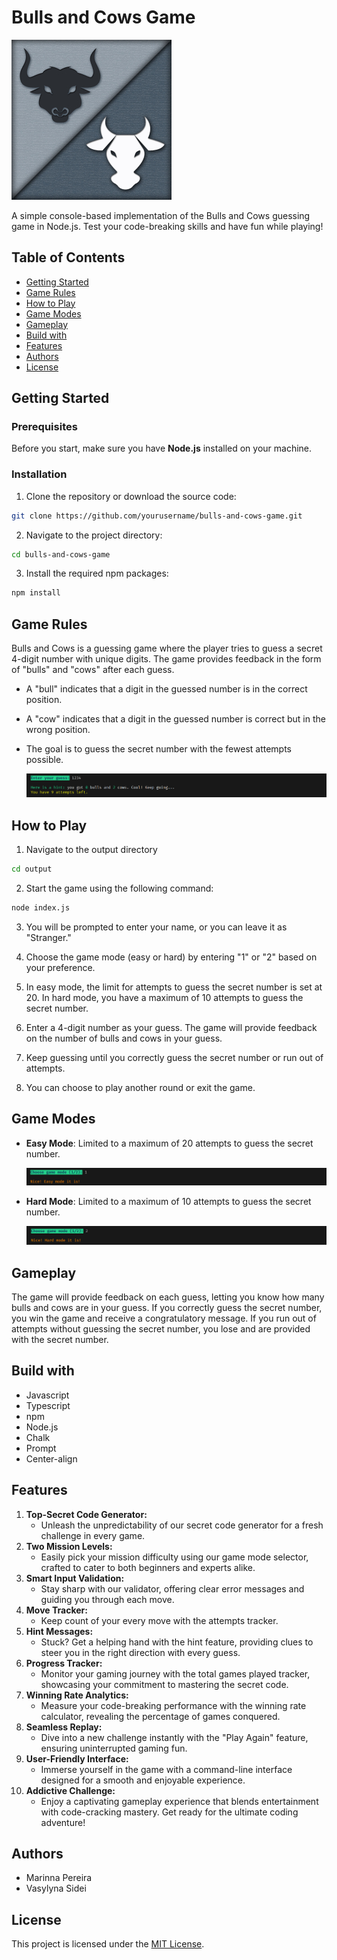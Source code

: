 # Bulls and Cows Game

![](./assets/game_logo.jpg)

A simple console-based implementation of the Bulls and Cows guessing game in Node.js. Test your code-breaking skills and have fun while playing!

## Table of Contents

- [Getting Started](#getting-started)
- [Game Rules](#game-rules)
- [How to Play](#how-to-play)
- [Game Modes](#game-modes)
- [Gameplay](#gameplay)
- [Build with](#build-with)
- [Features](#features)
- [Authors](#authors)
- [License](#license)

## Getting Started

### Prerequisites

Before you start, make sure you have **Node.js** installed on your machine.

### Installation

1. Clone the repository or download the source code:

```bash
git clone https://github.com/yourusername/bulls-and-cows-game.git
```

2. Navigate to the project directory:

```bash
cd bulls-and-cows-game
```

3. Install the required npm packages:

```bash
npm install
```

## Game Rules

Bulls and Cows is a guessing game where the player tries to guess a secret 4-digit number with unique digits. The game provides feedback in the form of "bulls" and "cows" after each guess.

- A "bull" indicates that a digit in the guessed number is in the correct position.
- A "cow" indicates that a digit in the guessed number is correct but in the wrong position.
- The goal is to guess the secret number with the fewest attempts possible.

  ![](./assets/hint_and_attempts.png)

## How to Play

1. Navigate to the output directory

```bash
cd output
```

2. Start the game using the following command:

```bash
node index.js
```

3. You will be prompted to enter your name, or you can leave it as "Stranger."

4. Choose the game mode (easy or hard) by entering "1" or "2" based on your preference.

5. In easy mode, the limit for attempts to guess the secret number is set at 20. In hard mode, you have a maximum of 10 attempts to guess the secret number.

6. Enter a 4-digit number as your guess. The game will provide feedback on the number of bulls and cows in your guess.

7. Keep guessing until you correctly guess the secret number or run out of attempts.

8. You can choose to play another round or exit the game.

## Game Modes

- **Easy Mode**: Limited to a maximum of 20 attempts to guess the secret number.

  ![](./assets/easy_mode.png)

- **Hard Mode**: Limited to a maximum of 10 attempts to guess the secret number.

  ![](./assets/hard_mode.png)

## Gameplay

The game will provide feedback on each guess, letting you know how many bulls and cows are in your guess.
If you correctly guess the secret number, you win the game and receive a congratulatory message.
If you run out of attempts without guessing the secret number, you lose and are provided with the secret number.

## Build with

- Javascript
- Typescript
- npm
- Node.js
- Chalk
- Prompt
- Center-align

## Features

1. **Top-Secret Code Generator:**
   - Unleash the unpredictability of our secret code generator for a fresh challenge in every game.
2. **Two Mission Levels:**
   - Easily pick your mission difficulty using our game mode selector, crafted to cater to both beginners and experts alike.
3. **Smart Input Validation:**
   - Stay sharp with our validator, offering clear error messages and guiding you through each move.
4. **Move Tracker:**
   - Keep count of your every move with the attempts tracker.
5. **Hint Messages:**
   - Stuck? Get a helping hand with the hint feature, providing clues to steer you in the right direction with every guess.
6. **Progress Tracker:**
   - Monitor your gaming journey with the total games played tracker, showcasing your commitment to mastering the secret code.
7. **Winning Rate Analytics:**
   - Measure your code-breaking performance with the winning rate calculator, revealing the percentage of games conquered.
8. **Seamless Replay:**
   - Dive into a new challenge instantly with the "Play Again" feature, ensuring uninterrupted gaming fun.
9. **User-Friendly Interface:**
   - Immerse yourself in the game with a command-line interface designed for a smooth and enjoyable experience.
10. **Addictive Challenge:**
    - Enjoy a captivating gameplay experience that blends entertainment with code-cracking mastery. Get ready for the ultimate coding adventure!

## Authors

- Marinna Pereira
- Vasylyna Sidei

## License

This project is licensed under the [MIT License](https://opensource.org/license/mit/).
